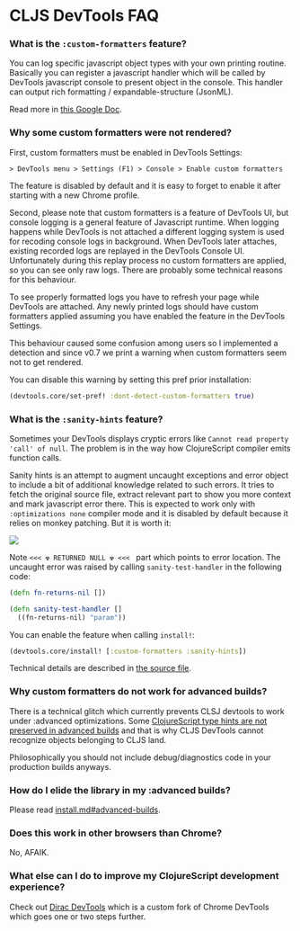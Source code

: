 # CLJS DevTools FAQ

### What is the `:custom-formatters` feature?

You can log specific javascript object types with your own printing routine.
Basically you can register a javascript handler which will be called by
DevTools javascript console to present object in the console. This handler
can output rich formatting / expandable-structure (JsonML).

Read more in [this Google Doc](https://docs.google.com/document/d/1FTascZXT9cxfetuPRT2eXPQKXui4nWFivUnS_335T3U).

### Why some custom formatters were not rendered?

First, custom formatters must be enabled in DevTools Settings:

`> DevTools menu > Settings (F1) > Console > Enable custom formatters`

The feature is disabled by default and it is easy to forget to enable it after starting with a new Chrome profile.

Second, please note that custom formatters is a feature of DevTools UI, but console logging is a general feature of Javascript runtime.
When logging happens while DevTools is not attached a different logging system is used for recoding console logs in background.
When DevTools later attaches, existing recorded logs are replayed in the DevTools Console UI. Unfortunately during this replay process
no custom formatters are applied, so you can see only raw logs. There are probably some technical reasons for this behaviour.

To see properly formatted logs you have to refresh your page while DevTools are attached. Any newly printed logs should have
custom formatters applied assuming you have enabled the feature in the DevTools Settings.

This behaviour caused some confusion among users so I implemented a detection and since v0.7 we print a warning
when custom formatters seem not to get rendered.

You can disable this warning by setting this pref prior installation:

```clojure
(devtools.core/set-pref! :dont-detect-custom-formatters true)
```

### What is the `:sanity-hints` feature?

Sometimes your DevTools displays cryptic errors like `Cannot read property 'call' of null`. The problem is in the way how ClojureScript compiler emits function calls.

Sanity hints is an attempt to augment uncaught exceptions and error object to include a bit of additional knowledge related to such errors.
It tries to fetch the original source file, extract relevant part to show you more context and mark javascript error there.
This is expected to work only with `:optimizations none` compiler mode and it is disabled by default because it relies on monkey patching.
But it is worth it:

<img src="https://dl.dropboxusercontent.com/u/559047/cljs-devtools-sanity-hint.png">

Note `<<< ☢ RETURNED NULL ☢ <<< ` part which points to error location. The uncaught error was raised by calling `sanity-test-handler` in the following code:

```clojure
(defn fn-returns-nil [])

(defn sanity-test-handler []
  ((fn-returns-nil) "param"))
```

You can enable the feature when calling `install!`:

```clojure
(devtools.core/install! [:custom-formatters :sanity-hints])
```

Technical details are described in [the source file](https://github.com/binaryage/cljs-devtools/blob/master/src/devtools/sanity_hints.cljs).

### Why custom formatters do not work for advanced builds?

There is a technical glitch which currently prevents CLSJ devtools to work under
:advanced optimizations. Some [ClojureScript type hints are not preserved in advanced builds](http://dev.clojure.org/jira/browse/CLJS-1249)
and that is why CLJS DevTools cannot recognize objects belonging to CLJS land.

Philosophically you should not include debug/diagnostics code in your production builds anyways.

### How do I elide the library in my :advanced builds?

Please read [install.md#advanced-builds](install.md#advanced-builds).

### Does this work in other browsers than Chrome?

No, AFAIK.

### What else can I do to improve my ClojureScript development experience?

Check out [Dirac DevTools](https://github.com/binaryage/dirac) which is
a custom fork of Chrome DevTools which goes one or two steps further.
